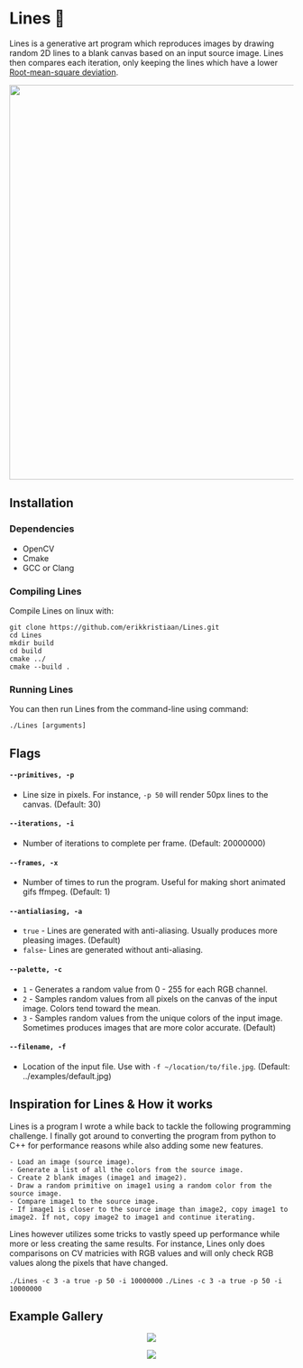 # Lines 🎨

Lines is a generative art program which reproduces images by drawing random 2D lines to a blank canvas based on an input source image. Lines then compares each iteration, only keeping the lines which have a lower [Root-mean-square deviation](https://en.wikipedia.org/wiki/Root-mean-square_deviation).

<p align="center">
  <img src='https://user-images.githubusercontent.com/8892722/173779269-796cb672-44b0-4cb2-8332-070e9f598ac7.png' width=700>
</p>

## Installation

### Dependencies
- OpenCV
- Cmake
- GCC or Clang

### Compiling Lines

Compile Lines on linux with:

```
git clone https://github.com/erikkristiaan/Lines.git
cd Lines
mkdir build
cd build
cmake ../
cmake --build .
```

### Running Lines

You can then run Lines from the command-line using command:
```
./Lines [arguments]
```

## Flags

#### `--primitives, -p`
- Line size in pixels. For instance, `-p 50` will render 50px lines to the canvas. (Default: 30)

#### `--iterations, -i`
- Number of iterations to complete per frame. (Default: 20000000)

####  `--frames, -x`
- Number of times to run the program. Useful for making short animated gifs ffmpeg. (Default: 1)

#### `--antialiasing, -a`
- `true` - Lines are generated with anti-aliasing. Usually produces more pleasing images. (Default)
- `false`- Lines are generated without anti-aliasing.

#### `--palette, -c`
-  `1` - Generates a random value from 0 - 255 for each RGB channel.
-  `2` - Samples random values from all pixels on the canvas of the input image. Colors tend toward the mean.
-  `3` - Samples random values from the unique colors of the input image.  Sometimes produces images that are more color accurate. (Default)

####  `--filename, -f`
- Location of the input file. Use with  `-f ~/location/to/file.jpg`. (Default: ../examples/default.jpg)

## Inspiration for Lines & How it works

Lines is a program I wrote a while back to tackle the following programming challenge. I finally got around to converting the program from python to C++ for performance reasons while also adding some new features.

```
- Load an image (source image).
- Generate a list of all the colors from the source image.
- Create 2 blank images (image1 and image2).
- Draw a random primitive on image1 using a random color from the source image.
- Compare image1 to the source image.
- If image1 is closer to the source image than image2, copy image1 to image2. If not, copy image2 to image1 and continue iterating.
```

Lines however utilizes some tricks to vastly speed up performance while more or less creating the same results. For instance, Lines only does comparisons on CV matricies with RGB values and will only check RGB values along the pixels that have changed.

`./Lines -c 3 -a true -p 50 -i 10000000`
`./Lines -c 3 -a true -p 50 -i 10000000`

## Example Gallery

<p align="center">
  <img src='https://user-images.githubusercontent.com/8892722/173780297-26b9b3c3-e4ff-44ef-ac96-aab3568c2f40.jpg'>
</p>

<p align="center">
  <img src='https://user-images.githubusercontent.com/8892722/176154522-9d3f02be-3875-4fce-84d0-5ba480b4e43d.jpg'>
</p>

